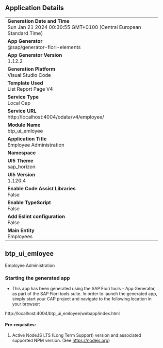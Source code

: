 ## Application Details
|               |
| ------------- |
|**Generation Date and Time**<br>Sun Jan 21 2024 00:30:55 GMT+0100 (Central European Standard Time)|
|**App Generator**<br>@sap/generator-fiori-elements|
|**App Generator Version**<br>1.12.2|
|**Generation Platform**<br>Visual Studio Code|
|**Template Used**<br>List Report Page V4|
|**Service Type**<br>Local Cap|
|**Service URL**<br>http://localhost:4004/odata/v4/employee/
|**Module Name**<br>btp_ui_emloyee|
|**Application Title**<br>Employee Administration|
|**Namespace**<br>|
|**UI5 Theme**<br>sap_horizon|
|**UI5 Version**<br>1.120.4|
|**Enable Code Assist Libraries**<br>False|
|**Enable TypeScript**<br>False|
|**Add Eslint configuration**<br>False|
|**Main Entity**<br>Employees|

## btp_ui_emloyee

Employee Administration

### Starting the generated app

-   This app has been generated using the SAP Fiori tools - App Generator, as part of the SAP Fiori tools suite.  In order to launch the generated app, simply start your CAP project and navigate to the following location in your browser:

http://localhost:4004/btp_ui_emloyee/webapp/index.html

#### Pre-requisites:

1. Active NodeJS LTS (Long Term Support) version and associated supported NPM version.  (See https://nodejs.org)


